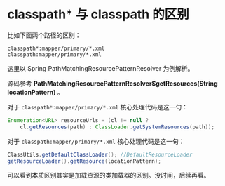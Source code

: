 # classpath* 与 classpath 的区别

比如下面两个路径的区别：

```
classpath*:mapper/primary/*.xml
classpath:mapper/primary/*.xml
```

这里以 Spring PathMatchingResourcePatternResolver 为例解析。

源码参考 **PathMatchingResourcePatternResolver$getResources(String locationPattern)** 。

对于 `classpath*:mapper/primary/*.xml`  核心处理代码是这一句：

```java
Enumeration<URL> resourceUrls = (cl != null ? 
	cl.getResources(path) : ClassLoader.getSystemResources(path));
```

对于 `classpath:mapper/primary/*.xml`  核心处理代码是这一句：

```java
ClassUtils.getDefaultClassLoader();	//DefaultResourceLoader
getResourceLoader().getResource(locationPattern);
```

可以看到本质区别其实是加载资源的类加载器的区别。没时间，后续再看。

